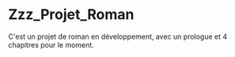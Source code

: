 # Zzz_Projet_Roman
C'est un projet de roman en développement, avec un prologue et 4 chapitres pour le moment.
